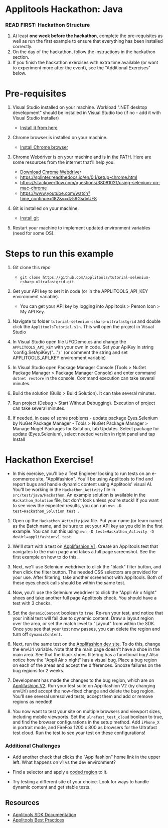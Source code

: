 # Applitools Hackathon: Java

### READ FIRST: Hackathon Structure 
1. At least **one week before the hackathon**, complete the pre-requisites as well as run the first example to ensure that everything has been installed correctly. 
2. On the day of the hackathon, follow the instructions in the hackathon section. 
3. If you finish the hackathon exercises with extra time available (or want to experiment more after the event), 
   see the "Additional Exercises" below. 

# Pre-requisites

1. Visual Studio installed on your machine. Workload ".NET desktop development" should be installed in Visual Studio too (if      no - add it with Visual Studio Installer)
    * [Install it from here](https://visualstudio.microsoft.com/downloads/)
 2. Chrome browser is installed on your machine.
 
    * [Install Chrome browser](https://support.google.com/chrome/answer/95346?co=GENIE.Platform%3DDesktop&hl=en&oco=0)
 3. Chrome Webdriver is on your machine and is in the PATH. Here are some resources from the internet that'll help you.
    * [Download Chrome Webdriver](https://chromedriver.chromium.org/downloads)
    * https://splinter.readthedocs.io/en/0.1/setup-chrome.html
    * https://stackoverflow.com/questions/38081021/using-selenium-on-mac-chrome
    * https://www.youtube.com/watch?time_continue=182&v=dz59GsdvUF8
 4. Git is installed on your machine.
 
    * [Install git](https://www.atlassian.com/git/tutorials/install-git)
 5. Restart your machine to implement updated  environment variables (need for some OS).

# Steps to run this example
 
 1. Git clone this repo
 
     * `git clone https://github.com/applitools/tutorial-selenium-csharp-ultrafastgrid.git`
 
 2. Get your API key to set it in code (or in the APPLITOOLS_API_KEY environment variable).
 
     * You can get your API key by logging into Applitools > Person Icon > My API Key.
 
 4. Navigate to folder `tutorial-selenium-csharp-ultrafastgrid` and double click the `ApplitoolsTutorial.sln`. This will open the  project in Visual Studio
 
 5. In Visual Studio open file UFGDemo.cs and change the `APPLITOOLS_API_KEY` with your own in code.
    Set your ApiKey in string 'config.SetApiKey("...") ' (or comment the string and set APPLITOOLS_API_KEY environment variable)
 
 6. In Visual Studio open Package Manager Console (Tools > NuGet Package Manager > Package Manager Console) and enter command      `dotnet restore` in the console. Command execution can take several minutes.
 
 6. Build the solution (Build > Build Solution). It can take several minutes.
 
 7. Run project (Debug > Start Without Debugging). Execution of project can take several minutes.
 
 8. If needed, in case of some problems - update package Eyes.Selenium by NuGet Package Manager -  Tools > NuGet Package Manager   > Manage Nuget Packages for Solution, tab Updates. Select package for update (Eyes.Selenium), select needed version in right      panel and tap Install
 


# Hackathon Exercise!

* In this exercise, you'll be a Test Engineer looking to run tests on an e-commerce site, "Applifashion". 
  You'll be using Applitools to find and report bugs and handle dynamic content using Applitools' visual AI.
  You'll be working in the `Hackathon_Activity` file in `src/test/java/Hackathon`. An example solution is available in the `Hackathon_Solution` file, but don't look unless you're stuck! If you want to see view the expected results, you can run `mvn -D test=Hackathon_Solution test
`.

1. Open up the `Hackathon_Activity` java file. Put your name (or team name) as the Batch name, and be sure to set your API key as you did in the first example. You can run this using `mvn -D test=Hackathon_Activity -D devUrl=applifashionv1 test`.


2. We'll start with a test on [Applifashion V1](https://demo.applitools.com/gridHackathonV1.html). Create an Applitools test that navigates to the main page and takes a full page screenshot. See the first example on how to do this.

   
3. Next, we'll use Selenium webdriver to click the "black" filter button, and then click the filter button. The needed CSS selectors are provided for your use. After filtering, take another screenshot with Applitools. 
   Both of these eyes.check calls should be within the same test.
   

4. Now, you'll use the Selenium webdriver to click the "Appli Air x Night" shoes and take another full page Applitools check. You should have a test with 3 checks. 
 

5. Set the `dynamicContent` boolean to `true`. Re-run your test, and notice that your initial test will fail due to dynamic content. 
Draw a layout region over the area, or set the match level to "Layout" from within the SDK. Once you see that your test now passes, you can delete the region and turn off `dynamicContent`. 
   
 
6. Next, run the same test on the [Applifashion dev site](https://demo.applitools.com/tlcHackathonDev.html). To do this, change the envUrl variable. Note that the main page doesn't have a shoe in the main area. 
   See that the black shoes filtering has a functional bug! Also notice how the "Appli Air x night" has a visual bug. 
   Place a bug region on each of the areas and accept the differences. Snooze failures on the bug regions for 2 weeks.
   

7. Development has made the changes to the bug region, which are on [Applifashion V2](https://demo.applitools.com/gridHackathonV2.html). 
Run your test suite on Applifashion V2  (by changing envUrl) and accept the now-fixed change and delete the bug region. 
   You'll see several unresolved tests; accept them and add or remove regions as needed!
  
 
8. You now want to test your site on multiple browsers and viewport sizes, including mobile viewports. Set the `ulrafast_test_cloud` boolean to true, and find the browser configurations in the setup method. 
Add `iPhone_X` in portrait mode, and FireFox 1200 x 800 as browsers for the Ultrafast test cloud. Run the test to see your test 
   on these configurations!

### Additional Challenges
* Add another check that clicks the "Applifashion" home link in the upper left. What happens on v1 vs the dev environment? 


* Find a selector and apply a [coded region](https://help.applitools.com/hc/en-us/articles/360007188211-Coded-Ignore-Regions) to it. 


* Try testing a different site of your choice. Look for ways to handle dynamic content and get stable tests.  

## Resources
- [Applitools SDK Documentation](https://applitools.com/docs/api/eyes-sdk/index-gen/classindex-selenium-java.html)
- [Applitools Best Practices](https://applitools.com/docs/topics/general-concepts/visual-test-best-practices.html)